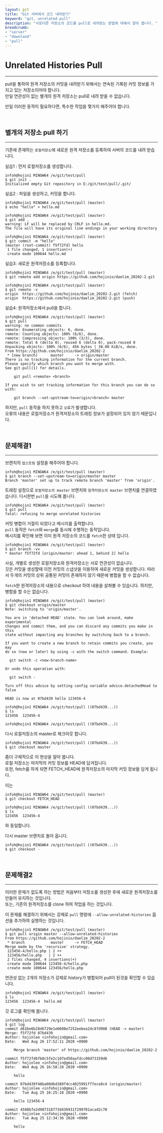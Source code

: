 ```yaml
---
layout: git
title: "Git 서버에서 코드 내려받기"
keyword: "git, unrelated pull"
description: "서로다른 저장소의 코드를 pull로 내려받는 방법에 대해서 알아 봅니다. "
breadcrumb:
- "server"
- "downlaod"
- "pull"
---
```


# Unrelated Histories Pull
---
pull을 통하여 원격 저장소의 커밋을 내려받기 위해서는 연속된 기록된 커밋 정보를 가지고 있는 저장소이어야 합니다.  
만일 연관성이 없는 별개의 원격 저장소는 pull로 내려 받을 수 없습니다.  

만일 이러한 동작이 필요하다면, 특수한 작업을 몇가지 해주어야 합니다.  

<br>

## 별개의 저장소 pull 하기
---
기존에 존재하는 `로컬저장소`에 새로운 원격 저장소를 등록하여 서버의 코드를 내려 받습니다. 

실습1 : 먼저 로컬저장소를 생성합니다.
```console
infoh@hojin1 MINGW64 /e/git/test/pull
$ git init .
Initialized empty Git repository in E:/git/test/pull/.git/
```

실습2 : 파일을 생성하고, 커밋을 합니다.
```
infoh@hojin1 MINGW64 /e/git/test/pull (master)
$ echo "hello" > hello.md

infoh@hojin1 MINGW64 /e/git/test/pull (master)
$ git add .
warning: LF will be replaced by CRLF in hello.md.
The file will have its original line endings in your working directory

infoh@hojin1 MINGW64 /e/git/test/pull (master)
$ git commit -m "hello"
[master (root-commit) f5f72fd] hello
 1 file changed, 1 insertion(+)
 create mode 100644 hello.md
```

실습3: 새로운 원격저장소를 등록합니다.
```
infoh@hojin1 MINGW64 /e/git/test/pull (master)
$ git remote add origin https://github.com/hojinio/daelim_20202-2.git

infoh@hojin1 MINGW64 /e/git/test/pull (master)
$ git remote -v
origin  https://github.com/hojinio/daelim_20202-2.git (fetch)
origin  https://github.com/hojinio/daelim_20202-2.git (push)
```

실습4: 원격저장소에서 pull을 합니다.
```
infoh@hojin1 MINGW64 /e/git/test/pull (master)
$ git pull
warning: no common commits
remote: Enumerating objects: 6, done.
remote: Counting objects: 100% (6/6), done.
remote: Compressing objects: 100% (3/3), done.
remote: Total 6 (delta 0), reused 6 (delta 0), pack-reused 0
Unpacking objects: 100% (6/6), 456 bytes | 38.00 KiB/s, done.
From https://github.com/hojinio/daelim_20202-2
 * [new branch]      master     -> origin/master
There is no tracking information for the current branch.
Please specify which branch you want to merge with.
See git-pull(1) for details.

    git pull <remote> <branch>

If you wish to set tracking information for this branch you can do so with:

    git branch --set-upstream-to=origin/<branch> master
```

하지만, `pull` 동작을 하지 못하고 `오류`가 발생합니다.  
오류의 내용은 로컬저장소가 원격저장소의 트래킹 정보가 설정되어 있지 않기 때문입니다.

<br>

## 문제해결1
---
브랜치의 `업스트림` 설정을 해주어야 합니다.

```
infoh@hojin1 MINGW64 /e/git/test/pull (master)
$ git branch --set-upstream-to=origin/master master
Branch 'master' set up to track remote branch 'master' from 'origin'.
```

트래킹 설정으로 `로컬저장소의 master` 브랜치와 `원격저장소의 master` 브랜치를 연결하였습니다.
다시한번 `pull`을 시도해 봅니다.

```
infoh@hojin1 MINGW64 /e/git/test/pull (master)
$ git pull
fatal: refusing to merge unrelated histories
```

커밋 병합이 거절이 되었다고 메시지를 출력합니다.  
`pull` 동작은 `fetch`와 `merge`를 동시에 수행하는 동작입니다.  
메시지를 확인해 보면 이미 원격 저장소의 코드를 `fetch`한 상태 입니다.

```
infoh@hojin1 MINGW64 /e/git/test/pull (master)
$ git branch -vv
* master f5f72fd [origin/master: ahead 1, behind 2] hello
```

사실, 개별로 생성한 로컬저장소와 원격저장소는 서로 연관성이 없습니다.  
깃은 커밋을 생성할때 이전 커밋의 스냅샷을 이용하여 새로운 커밋을 생성합니다. 따라서 두개의 커밋의 상위 공통된 커밋이 존재하지 않기 때문에 병합을 할 수 없습니다.

`fetch`한 원격저장소의 내용으로 checkout 하여 내용을 살펴볼 수 있습니다. 하지만, 병합을 할 수는 없습니다.

```
infoh@hojin1 MINGW64 /e/git/test/pull (master)
$ git checkout origin/master
Note: switching to 'origin/master'.

You are in 'detached HEAD' state. You can look around, make experimental
changes and commit them, and you can discard any commits you make in this
state without impacting any branches by switching back to a branch.

If you want to create a new branch to retain commits you create, you may
do so (now or later) by using -c with the switch command. Example:

  git switch -c <new-branch-name>

Or undo this operation with:

  git switch -

Turn off this advice by setting config variable advice.detachedHead to false

HEAD is now at 07bd439 hello 123456-4

infoh@hojin1 MINGW64 /e/git/test/pull ((07bd439...))
$ ls
123456  123456-4

infoh@hojin1 MINGW64 /e/git/test/pull ((07bd439...))
```

다시 로컬저장소의 master로 체크아웃 합니다.

```
infoh@hojin1 MINGW64 /e/git/test/pull ((07bd439...))
$ git checkout master

```

좀더 구체적으로 이 현상을 알아 봅니다.  
로컬 저장소는 마지막의 커밋 정보를 HEAD에 담겨집니다.  
또한, fetch를 하게 되면 FETCH_HEAD에 원격저장소의 마지막 커밋 정보들 담게 됩니다.

이는 
```
infoh@hojin1 MINGW64 /e/git/test/pull (master)
$ git checkout FETCH_HEAD

infoh@hojin1 MINGW64 /e/git/test/pull ((07bd439...))
$ ls
123456  123456-4
```
와 동일합니다.

다시 master 브랜치로 돌아 옵니다.

```
infoh@hojin1 MINGW64 /e/git/test/pull ((07bd439...))
$ git checkout -
```

<br>

## 문제해결2
---
이러한 문제가 없도록 하는 방법은 처음부터 저장소를 생성한 후에 새로운 원격저장소를 만들어 유지하는 것입니다.  
또는, 기존의 원격저장소를 clone 하여 작업을 하는 것입니다.

이 문제를 해결하기 위해서는 강제로 `pull` 명령에 `--allow-unrelated-histories` 옵션을 추가하여 실행하는 것입니다.  

```
infoh@hojin1 MINGW64 /e/git/test/pull (master)
$ git pull origin master --allow-unrelated-histories
From https://github.com/hojinio/daelim_20202-2
 * branch            master     -> FETCH_HEAD
Merge made by the 'recursive' strategy.
 123456-4/hello.php | 2 ++
 123456/hello.php   | 2 ++
 2 files changed, 4 insertions(+)
 create mode 100644 123456-4/hello.php
 create mode 100644 123456/hello.php
```

연관성 없는 2개의 저장소가 강제로 history가 병합되어 pull이 된것을 확인할 수 있습니다.

```
infoh@hojin1 MINGW64 /e/git/test/pull (master)
$ ls
123456  123456-4  hello.md
```

깃 로그를 확인해 봅니다.

```
infoh@hojin1 MINGW64 /e/git/test/pull (master)
$ git log
commit d61be6b28d6729e1e0608e7252eebea2dc87d908 (HEAD -> master)
Merge: f5f72fd 07bd439
Author: hojinlee <infohojin@gmail.com>
Date:   Wed Aug 26 17:52:11 2020 +0900

    Merge branch 'master' of https://github.com/hojinio/daelim_20202-2

commit f5f72fd6fb0c5fe2c107ed50aafdcc00d73159d6
Author: hojinlee <infohojin@gmail.com>
Date:   Wed Aug 26 16:58:28 2020 +0900

    hello

commit 07bd439f48ba00dbd389f4cc4025991ff7ece8c4 (origin/master)
Author: hojinlee <infohojin@gmail.com>
Date:   Tue Aug 25 16:25:18 2020 +0900

    hello 123456-4

commit 4588bfe2d987318773d436931f299701acad2c70
Author: hojinlee <infohojin@gmail.com>
Date:   Tue Aug 25 12:34:36 2020 +0900

    hello
```





